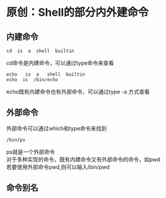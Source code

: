 # 原创：Shell的部分内外建命令

## 内建命令

```
cd  is  a  shell  builtin

```

cd命令是内建命令，可以通过type命令来查看

```
echo   is  a   shell  builtin
echo  is  /bin/echo

```

echo既有内建命令也有外部命令，可以通过type  -a 方式查看

## 外部命令

外部命令可以通过which和type命令来找到

```
/bin/ps

```

ps就是一个外部命令<br/>
对于多种实现的命令，既有内建命令又有外部命令的命令，如pwd<br/>
若要使用外部命令pwd,则可以输入/bin/pwd

## 命令别名
